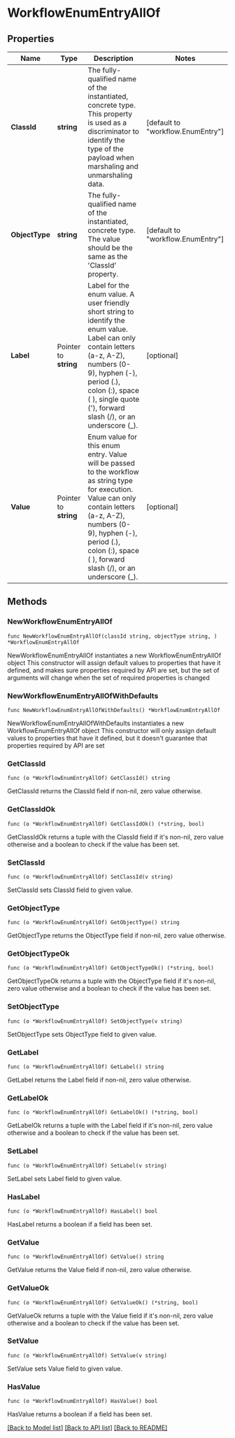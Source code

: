 # WorkflowEnumEntryAllOf

## Properties

Name | Type | Description | Notes
------------ | ------------- | ------------- | -------------
**ClassId** | **string** | The fully-qualified name of the instantiated, concrete type. This property is used as a discriminator to identify the type of the payload when marshaling and unmarshaling data. | [default to "workflow.EnumEntry"]
**ObjectType** | **string** | The fully-qualified name of the instantiated, concrete type. The value should be the same as the &#39;ClassId&#39; property. | [default to "workflow.EnumEntry"]
**Label** | Pointer to **string** | Label for the enum value. A user friendly short string to identify the enum value. Label can only contain letters (a-z, A-Z), numbers (0-9), hyphen (-), period (.), colon (:), space ( ), single quote (&#39;), forward slash (/), or an underscore (_). | [optional] 
**Value** | Pointer to **string** | Enum value for this enum entry. Value will be passed to the workflow as string type for execution. Value can only contain letters (a-z, A-Z), numbers (0-9), hyphen (-), period (.), colon (:), space ( ), forward slash (/), or an underscore (_). | [optional] 

## Methods

### NewWorkflowEnumEntryAllOf

`func NewWorkflowEnumEntryAllOf(classId string, objectType string, ) *WorkflowEnumEntryAllOf`

NewWorkflowEnumEntryAllOf instantiates a new WorkflowEnumEntryAllOf object
This constructor will assign default values to properties that have it defined,
and makes sure properties required by API are set, but the set of arguments
will change when the set of required properties is changed

### NewWorkflowEnumEntryAllOfWithDefaults

`func NewWorkflowEnumEntryAllOfWithDefaults() *WorkflowEnumEntryAllOf`

NewWorkflowEnumEntryAllOfWithDefaults instantiates a new WorkflowEnumEntryAllOf object
This constructor will only assign default values to properties that have it defined,
but it doesn't guarantee that properties required by API are set

### GetClassId

`func (o *WorkflowEnumEntryAllOf) GetClassId() string`

GetClassId returns the ClassId field if non-nil, zero value otherwise.

### GetClassIdOk

`func (o *WorkflowEnumEntryAllOf) GetClassIdOk() (*string, bool)`

GetClassIdOk returns a tuple with the ClassId field if it's non-nil, zero value otherwise
and a boolean to check if the value has been set.

### SetClassId

`func (o *WorkflowEnumEntryAllOf) SetClassId(v string)`

SetClassId sets ClassId field to given value.


### GetObjectType

`func (o *WorkflowEnumEntryAllOf) GetObjectType() string`

GetObjectType returns the ObjectType field if non-nil, zero value otherwise.

### GetObjectTypeOk

`func (o *WorkflowEnumEntryAllOf) GetObjectTypeOk() (*string, bool)`

GetObjectTypeOk returns a tuple with the ObjectType field if it's non-nil, zero value otherwise
and a boolean to check if the value has been set.

### SetObjectType

`func (o *WorkflowEnumEntryAllOf) SetObjectType(v string)`

SetObjectType sets ObjectType field to given value.


### GetLabel

`func (o *WorkflowEnumEntryAllOf) GetLabel() string`

GetLabel returns the Label field if non-nil, zero value otherwise.

### GetLabelOk

`func (o *WorkflowEnumEntryAllOf) GetLabelOk() (*string, bool)`

GetLabelOk returns a tuple with the Label field if it's non-nil, zero value otherwise
and a boolean to check if the value has been set.

### SetLabel

`func (o *WorkflowEnumEntryAllOf) SetLabel(v string)`

SetLabel sets Label field to given value.

### HasLabel

`func (o *WorkflowEnumEntryAllOf) HasLabel() bool`

HasLabel returns a boolean if a field has been set.

### GetValue

`func (o *WorkflowEnumEntryAllOf) GetValue() string`

GetValue returns the Value field if non-nil, zero value otherwise.

### GetValueOk

`func (o *WorkflowEnumEntryAllOf) GetValueOk() (*string, bool)`

GetValueOk returns a tuple with the Value field if it's non-nil, zero value otherwise
and a boolean to check if the value has been set.

### SetValue

`func (o *WorkflowEnumEntryAllOf) SetValue(v string)`

SetValue sets Value field to given value.

### HasValue

`func (o *WorkflowEnumEntryAllOf) HasValue() bool`

HasValue returns a boolean if a field has been set.


[[Back to Model list]](../README.md#documentation-for-models) [[Back to API list]](../README.md#documentation-for-api-endpoints) [[Back to README]](../README.md)


